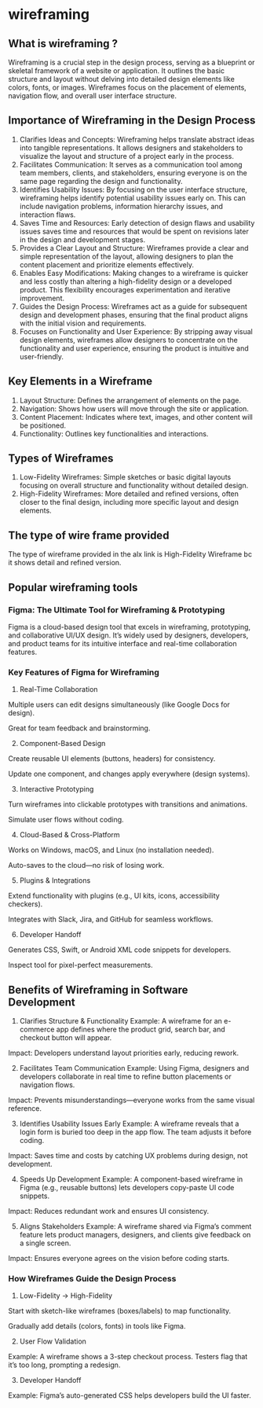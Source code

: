 # wireframing

## What is wireframing ?

Wireframing is a crucial step in the design process, serving as a blueprint or skeletal framework of a website or application. It outlines the basic structure and layout without delving into detailed design elements like colors, fonts, or images. Wireframes focus on the placement of elements, navigation flow, and overall user interface structure.

## Importance of Wireframing in the Design Process

1. Clarifies Ideas and Concepts:
   Wireframing helps translate abstract ideas into tangible representations. It allows designers and stakeholders to visualize the layout and structure of a project early in the process.
2. Facilitates Communication:
   It serves as a communication tool among team members, clients, and stakeholders, ensuring everyone is on the same page regarding the design and functionality.
3. Identifies Usability Issues:
   By focusing on the user interface structure, wireframing helps identify potential usability issues early on. This can include navigation problems, information hierarchy issues, and interaction flaws.
4. Saves Time and Resources:
   Early detection of design flaws and usability issues saves time and resources that would be spent on revisions later in the design and development stages.
5. Provides a Clear Layout and Structure:
   Wireframes provide a clear and simple representation of the layout, allowing designers to plan the content placement and prioritize elements effectively.
6. Enables Easy Modifications:
   Making changes to a wireframe is quicker and less costly than altering a high-fidelity design or a developed product. This flexibility encourages experimentation and iterative improvement.
7. Guides the Design Process:
   Wireframes act as a guide for subsequent design and development phases, ensuring that the final product aligns with the initial vision and requirements.
8. Focuses on Functionality and User Experience:
   By stripping away visual design elements, wireframes allow designers to concentrate on the functionality and user experience, ensuring the product is intuitive and user-friendly.

## Key Elements in a Wireframe

1. Layout Structure: Defines the arrangement of elements on the page.
2. Navigation: Shows how users will move through the site or application.
3. Content Placement: Indicates where text, images, and other content will be positioned.
4. Functionality: Outlines key functionalities and interactions.

## Types of Wireframes

1. Low-Fidelity Wireframes: Simple sketches or basic digital layouts focusing on overall structure and functionality without detailed design.
2. High-Fidelity Wireframes: More detailed and refined versions, often closer to the final design, including more specific layout and design elements.

## The type of wire frame provided

The type of wireframe provided in the alx link is High-Fidelity Wireframe bc it shows detail and refined version.

## Popular wireframing tools

### Figma: The Ultimate Tool for Wireframing & Prototyping

Figma is a cloud-based design tool that excels in wireframing, prototyping, and collaborative UI/UX design. It’s widely used by designers, developers, and product teams for its intuitive interface and real-time collaboration features.

### Key Features of Figma for Wireframing

1. Real-Time Collaboration

Multiple users can edit designs simultaneously (like Google Docs for design).

Great for team feedback and brainstorming.

2. Component-Based Design

Create reusable UI elements (buttons, headers) for consistency.

Update one component, and changes apply everywhere (design systems).

3. Interactive Prototyping

Turn wireframes into clickable prototypes with transitions and animations.

Simulate user flows without coding.

4. Cloud-Based & Cross-Platform

Works on Windows, macOS, and Linux (no installation needed).

Auto-saves to the cloud—no risk of losing work.

5. Plugins & Integrations

Extend functionality with plugins (e.g., UI kits, icons, accessibility checkers).

Integrates with Slack, Jira, and GitHub for seamless workflows.

6. Developer Handoff

Generates CSS, Swift, or Android XML code snippets for developers.

Inspect tool for pixel-perfect measurements.

## Benefits of Wireframing in Software Development

1. Clarifies Structure & Functionality
   Example: A wireframe for an e-commerce app defines where the product grid, search bar, and checkout button will appear.

Impact: Developers understand layout priorities early, reducing rework.

2. Facilitates Team Communication
   Example: Using Figma, designers and developers collaborate in real time to refine button placements or navigation flows.

Impact: Prevents misunderstandings—everyone works from the same visual reference.

3. Identifies Usability Issues Early
   Example: A wireframe reveals that a login form is buried too deep in the app flow. The team adjusts it before coding.

Impact: Saves time and costs by catching UX problems during design, not development.

4. Speeds Up Development
   Example: A component-based wireframe in Figma (e.g., reusable buttons) lets developers copy-paste UI code snippets.

Impact: Reduces redundant work and ensures UI consistency.

5. Aligns Stakeholders
   Example: A wireframe shared via Figma’s comment feature lets product managers, designers, and clients give feedback on a single screen.

Impact: Ensures everyone agrees on the vision before coding starts.

### How Wireframes Guide the Design Process

1. Low-Fidelity → High-Fidelity

Start with sketch-like wireframes (boxes/labels) to map functionality.

Gradually add details (colors, fonts) in tools like Figma.

2. User Flow Validation

Example: A wireframe shows a 3-step checkout process. Testers flag that it’s too long, prompting a redesign.

3. Developer Handoff

Example: Figma’s auto-generated CSS helps developers build the UI faster.
